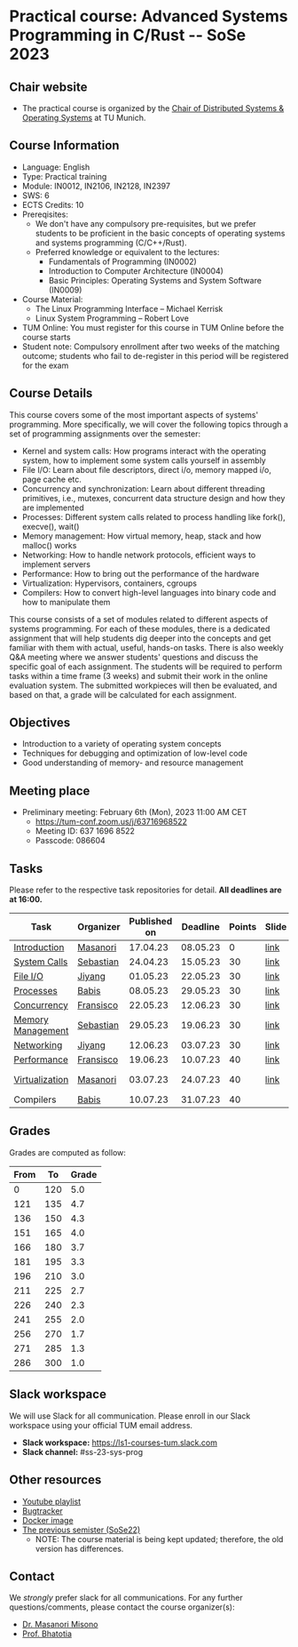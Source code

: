 # Practical course: Advanced Systems Programming in C/Rust -- SoSe 2023

## Chair website

- The practical course is organized by the [Chair of Distributed Systems & Operating Systems](https://dse.in.tum.de/) at TU Munich.

## Course Information
- Language: English
- Type: Practical training
- Module: IN0012, IN2106, IN2128, IN2397
- SWS: 6
- ECTS Credits: 10
- Prereqisites:
    - We don't have any compulsory pre-requisites, but we prefer students to be proficient in the basic concepts of operating systems and systems programming (C/C++/Rust).
    - Preferred knowledge or equivalent to the lectures:
        - Fundamentals of Programming (IN0002)
        - Introduction to Computer Architecture (IN0004)
        - Basic Principles: Operating Systems and System Software (IN0009)
- Course Material:
    - The Linux Programming Interface – Michael Kerrisk
    - Linux System Programming – Robert Love
- TUM Online: You must register for this course in TUM Online before the course starts
- Student note: Compulsory enrollment after two weeks of the matching outcome; students who fail to de-register in this period will be registered for the exam

## Course Details
This course covers some of the most important aspects of systems' programming.
More specifically, we will cover the following topics through a set of programming assignments over the semester:

- Kernel and system calls: How programs interact with the operating system, how to implement some system calls yourself in assembly
- File I/O: Learn about file descriptors, direct i/o, memory mapped i/o, page cache etc.
- Concurrency and synchronization: Learn about different threading primitives, i.e., mutexes, concurrent data structure design and how they are implemented
- Processes: Different system calls related to process handling like fork(), execve(), wait()
- Memory management: How virtual memory, heap, stack and how malloc() works
- Networking: How to handle network protocols, efficient ways to implement servers
- Performance: How to bring out the performance of the hardware
- Virtualization: Hypervisors, containers, cgroups
- Compilers: How to convert high-level languages into binary code and how to manipulate them

This course consists of a set of modules related to different aspects of systems programming.
For each of these modules, there is a dedicated assignment that will help students dig deeper into the concepts and get familiar with them with actual, useful, hands-on tasks.
There is also weekly Q&A meeting where we answer students' questions and discuss the specific goal of each assignment.
The students will be required to perform tasks within a time frame (3 weeks) and submit their work in the online evaluation system.
The submitted workpieces will then be evaluated, and based on that, a grade will be calculated for each assignment.

## Objectives
- Introduction to a variety of operating system concepts
- Techniques for debugging and optimization of low-level code
- Good understanding of memory- and resource management

## Meeting place

- Preliminary meeting: February 6th (Mon), 2023 11:00 AM CET
    - https://tum-conf.zoom.us/j/63716968522
    - Meeting ID: 637 1696 8522
    - Passcode: 086604

## Tasks

Please refer to the respective task repositories for detail.
**All deadlines are at 16:00.**

| Task                                                                     | Organizer                                         | Published on | Deadline | Points | Slide                                                                                           | Video                                                                         |
|--------------------------------------------------------------------------|---------------------------------------------------|--------------|----------|--------|-------------------------------------------------------------------------------------------------|-------------------------------------------------------------------------------|
| [Introduction](https://github.com/ls1-sys-prog-course/task0-sort)        | [Masanori](https://github.com/mmisono)            | 17.04.23     | 08.05.23 | 0      | [link](https://github.com/ls1-sys-prog-course/docs/blob/main/slides/00-introduction.pdf)        |                                                                               |
| [System Calls](https://github.com/ls1-sys-prog-course/task1-syscalls)    | [Sebastian](https://github.com/Sebastian-Reimers) | 24.04.23     | 15.05.23 | 30     | [link](https://github.com/ls1-sys-prog-course/docs/blob/main/slides/01-system_calls.pdf)        | [Lecture](https://youtu.be/qO33G1od3Xo)                                       |
| [File I/O](https://github.com/ls1-sys-prog-course/task2-fileio)          | [Jiyang](https://github.com/jedichen121)          | 01.05.23     | 22.05.23 | 30     | [link](https://github.com/ls1-sys-prog-course/docs/blob/main/slides/02-files.pdf)               | [Lecture](https://youtu.be/wDPH8DYZwCg)                                       |
| [Processes](https://github.com/ls1-sys-prog-course/task3-processes)      | [Babis](https://github.com/cmainas)               | 08.05.23     | 29.05.23 | 30     | [link](https://github.com/ls1-sys-prog-course/docs/blob/main/slides/03-processes.pdf)           | [Lecture](https://youtu.be/qNzgterdPng)                                       |
| [Concurrency](https://github.com/ls1-sys-prog-course/task4-concurrency)  | [Fransisco](https://github.com/FranciscoRomao)    | 22.05.23     | 12.06.23 | 30     | [link](https://github.com/ls1-sys-prog-course/docs/blob/main/slides/04-concurrency.pdf)         | [Lecture](https://youtu.be/Bj-1pFh8Bck)                                       |
| [Memory Management](https://github.com/ls1-sys-prog-course/task5-memory) | [Sebastian](https://github.com/Sebastian-Reimers) | 29.05.23     | 19.06.23 | 30     | [link](https://github.com/ls1-sys-prog-course/docs/blob/main/slides/05-memory_management.pdf)   | [Lecture](https://youtu.be/1LxVzohqRx0)                                       |
| [Networking](https://github.com/ls1-sys-prog-course/task6-sockets)       | [Jiyang](https://github.com/jedichen121)          | 12.06.23     | 03.07.23 | 30     | [link](https://github.com/ls1-sys-prog-course/docs/blob/main/slides/06-network_programming.pdf) | [Lecture](https://youtu.be/fDRaXnhjoDE)                                       |
| [Performance](https://github.com/ls1-sys-prog-course/task7-performance)  | [Fransisco](https://github.com/FranciscoRomao)    | 19.06.23     | 10.07.23 | 40     | [link](https://github.com/ls1-sys-prog-course/docs/blob/main/slides/07-performance.pdf)         | [Lecture](https://youtu.be/o1SkOoCyHDI)                                       |
| [Virtualization](https://github.com/ls1-sys-prog-course/task8-container) | [Masanori](https://github.com/mmisono)            | 03.07.23     | 24.07.23 | 40     | [link](https://github.com/ls1-sys-prog-course/docs/blob/main/slides/08-container.pdf)           | [Lecture](https://youtu.be/GMs3kLteZvk), [Task](https://youtu.be/INyb4Rj073U) |
| Compilers                                                                | [Babis](https://github.com/cmainas)               | 10.07.23     | 31.07.23 | 40     |                                                                                                 |                                                                               |

## Grades

Grades are computed as follow:

|From| To|Grade|
|----|---|-----|
|0   |120| 5.0 |
|121 |135| 4.7 |
|136 |150| 4.3 |
|151 |165| 4.0 |
|166 |180| 3.7 |
|181 |195| 3.3 |
|196 |210| 3.0 |
|211 |225| 2.7 |
|226 |240| 2.3 |
|241 |255| 2.0 |
|256 |270| 1.7 |
|271 |285| 1.3 |
|286 |300| 1.0 |

## Slack workspace

We will use Slack for all communication. Please enroll in our Slack workspace using your official TUM email address.

- **Slack workspace:** https://ls1-courses-tum.slack.com
- **Slack channel:** #ss-23-sys-prog

## Other resources

- [Youtube playlist](https://www.youtube.com/playlist?list=PLfKm1-FQibbAdPAHgK5Pv8LNRr0o4vou7)
- [Bugtracker](https://github.com/ls1-sys-prog-course/docs/issues)
- [Docker image](https://github.com/orgs/ls1-courses/packages/container/package/ls1-runner)
- [The previous semister (SoSe22)](https://github.com/ls1-sys-prog-course-archive-SoSe22)
  - NOTE: The course material is being kept updated; therefore, the old version has differences.

## Contact

We *strongly* prefer slack for all communications. For any further questions/comments, please contact the course organizer(s):

- [Dr. Masanori Misono](https://mmisono.github.io/)
- [Prof. Bhatotia](https://dse.in.tum.de/bhatotia/)

